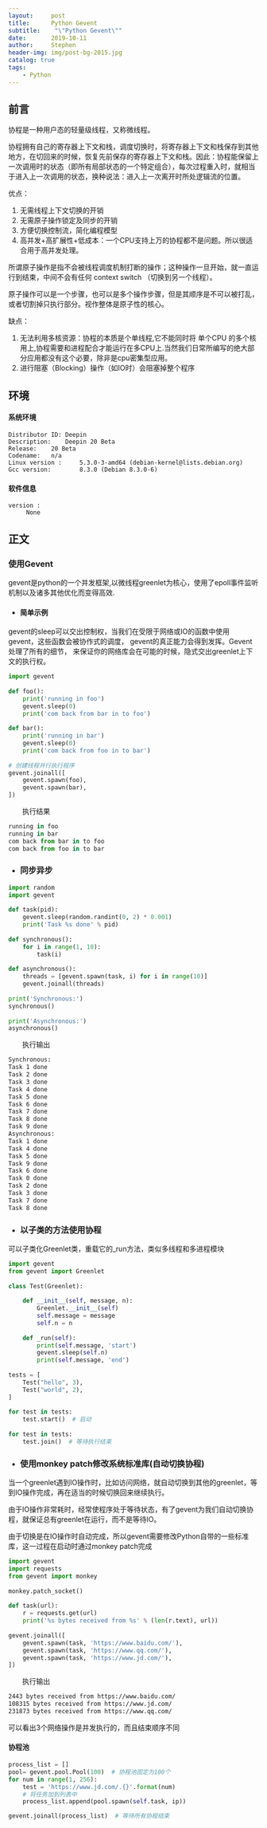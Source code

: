 ```yaml
---
layout:     post
title:      Python Gevent
subtitle:    "\"Python Gevent\""
date:       2019-10-11
author:     Stephen
header-img: img/post-bg-2015.jpg
catalog: true
tags:
    - Python
---
```

## 前言

协程是一种用户态的轻量级线程，又称微线程。

协程拥有自己的寄存器上下文和栈，调度切换时，将寄存器上下文和栈保存到其他地方，在切回来的时候，恢复先前保存的寄存器上下文和栈。因此：协程能保留上一次调用时的状态（即所有局部状态的一个特定组合），每次过程重入时，就相当于进入上一次调用的状态，换种说法：进入上一次离开时所处逻辑流的位置。

优点：

1. 无需线程上下文切换的开销
2. 无需原子操作锁定及同步的开销
3. 方便切换控制流，简化编程模型
4. 高并发+高扩展性+低成本：一个CPU支持上万的协程都不是问题。所以很适合用于高并发处理。

所谓原子操作是指不会被线程调度机制打断的操作；这种操作一旦开始，就一直运行到结束，中间不会有任何 context switch （切换到另一个线程）。

原子操作可以是一个步骤，也可以是多个操作步骤，但是其顺序是不可以被打乱，或者切割掉只执行部分。视作整体是原子性的核心。

缺点：

1. 无法利用多核资源：协程的本质是个单线程,它不能同时将 单个CPU 的多个核用上,协程需要和进程配合才能运行在多CPU上.当然我们日常所编写的绝大部分应用都没有这个必要，除非是cpu密集型应用。
2. 进行阻塞（Blocking）操作（如IO时）会阻塞掉整个程序

## 环境
#### 系统环境
```text
Distributor ID:	Deepin
Description:	Deepin 20 Beta
Release:	20 Beta
Codename:	n/a
Linux version :     5.3.0-3-amd64 (debian-kernel@lists.debian.org)
Gcc version:        8.3.0 (Debian 8.3.0-6)
```
#### 软件信息
```text
version : 	
     None
```

## 正文

### 使用Gevent

gevent是python的一个并发框架,以微线程greenlet为核心，使用了epoll事件监听机制以及诸多其他优化而变得高效.

- #### 简单示例

gevent的sleep可以交出控制权，当我们在受限于网络或IO的函数中使用gevent，这些函数会被协作式的调度， gevent的真正能力会得到发挥。Gevent处理了所有的细节， 来保证你的网络库会在可能的时候，隐式交出greenlet上下文的执行权。

```python
import gevent
 
def foo():
    print('running in foo')
    gevent.sleep(0)
    print('com back from bar in to foo')
 
def bar():
    print('running in bar')
    gevent.sleep(0)
    print('com back from foo in to bar')
 
# 创建线程并行执行程序
gevent.joinall([
    gevent.spawn(foo),
    gevent.spawn(bar),
])
```

　　执行结果

```python
running in foo
running in bar
com back from bar in to foo
com back from foo in to bar
```

- ### 同步异步

```python
import random
import gevent
 
def task(pid):
    gevent.sleep(random.randint(0, 2) * 0.001)
    print('Task %s done' % pid)
 
def synchronous():
    for i in range(1, 10):
        task(i)
 
def asynchronous():
    threads = [gevent.spawn(task, i) for i in range(10)]
    gevent.joinall(threads)
 
print('Synchronous:')
synchronous()
 
print('Asynchronous:')
asynchronous()
```

　　执行输出

```tex
Synchronous:
Task 1 done
Task 2 done
Task 3 done
Task 4 done
Task 5 done
Task 6 done
Task 7 done
Task 8 done
Task 9 done
Asynchronous:
Task 1 done
Task 4 done
Task 5 done
Task 9 done
Task 6 done
Task 0 done
Task 2 done
Task 3 done
Task 7 done
Task 8 done
```

- ### 以子类的方法使用协程

可以子类化Greenlet类，重载它的_run方法，类似多线程和多进程模块

```python
import gevent
from gevent import Greenlet
 
class Test(Greenlet):
 
    def __init__(self, message, n):
        Greenlet.__init__(self)
        self.message = message
        self.n = n
 
    def _run(self):
        print(self.message, 'start')
        gevent.sleep(self.n)
        print(self.message, 'end')
 
tests = [
    Test("hello", 3),
    Test("world", 2),
]
 
for test in tests:
    test.start()  # 启动
 
for test in tests:
    test.join()  # 等待执行结束
```

- ### 使用monkey patch修改系统标准库(自动切换协程)

当一个greenlet遇到IO操作时，比如访问网络，就自动切换到其他的greenlet，等到IO操作完成，再在适当的时候切换回来继续执行。

由于IO操作非常耗时，经常使程序处于等待状态，有了gevent为我们自动切换协程，就保证总有greenlet在运行，而不是等待IO。

由于切换是在IO操作时自动完成，所以gevent需要修改Python自带的一些标准库，这一过程在启动时通过monkey patch完成

```python
import gevent
import requests
from gevent import monkey
 
monkey.patch_socket()
 
def task(url):
    r = requests.get(url)
    print('%s bytes received from %s' % (len(r.text), url))
 
gevent.joinall([
    gevent.spawn(task, 'https://www.baidu.com/'),
    gevent.spawn(task, 'https://www.qq.com/'),
    gevent.spawn(task, 'https://www.jd.com/'),
])
```

　　执行输出

```tex
2443 bytes received from https://www.baidu.com/
108315 bytes received from https://www.jd.com/
231873 bytes received from https://www.qq.com/
```

可以看出3个网络操作是并发执行的，而且结束顺序不同

#### 协程池

```python
process_list = []
pool= gevent.pool.Pool(100)  # 协程池固定为100个
for num in range(1, 256):
    test = 'https://www.jd.com/.{}'.format(num)
    # 将任务加到列表中
    process_list.append(pool.spawn(self.task, ip))

gevent.joinall(process_list)  # 等待所有协程结束
```

